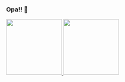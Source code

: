 ### Opa!! 👋

<!--
**JoaoBrangel/JoaoBrangel** is a ✨ _special_ ✨ repository because its `README.md` (this file) appears on your GitHub profile.

Here are some ideas to get you started:

- 🔭 I’m currently working on ...
- 🌱 I’m currently learning ...
- 👯 I’m looking to collaborate on ...
- 🤔 I’m looking for help with ...
- 💬 Ask me about ...
- 📫 How to reach me: ...
- 😄 Pronouns: ...
- ⚡ Fun fact: ...
-->
<a href="https://github.com/JoaoBrangel">
  <img height="150em" src="https://github-readme-stats.vercel.app/api?username=JoaoBrangel&show_icons=false&theme=dracula&title_color=1DE0BC&include_all_commits=true&count_private=true"/>
    
  <img height="150em" src="https://github-readme-stats.vercel.app/api/top-langs/?username=JoaoBrangel&layout=compact&langs_count=7&theme=dracula&title_color=red"/>
</div>
